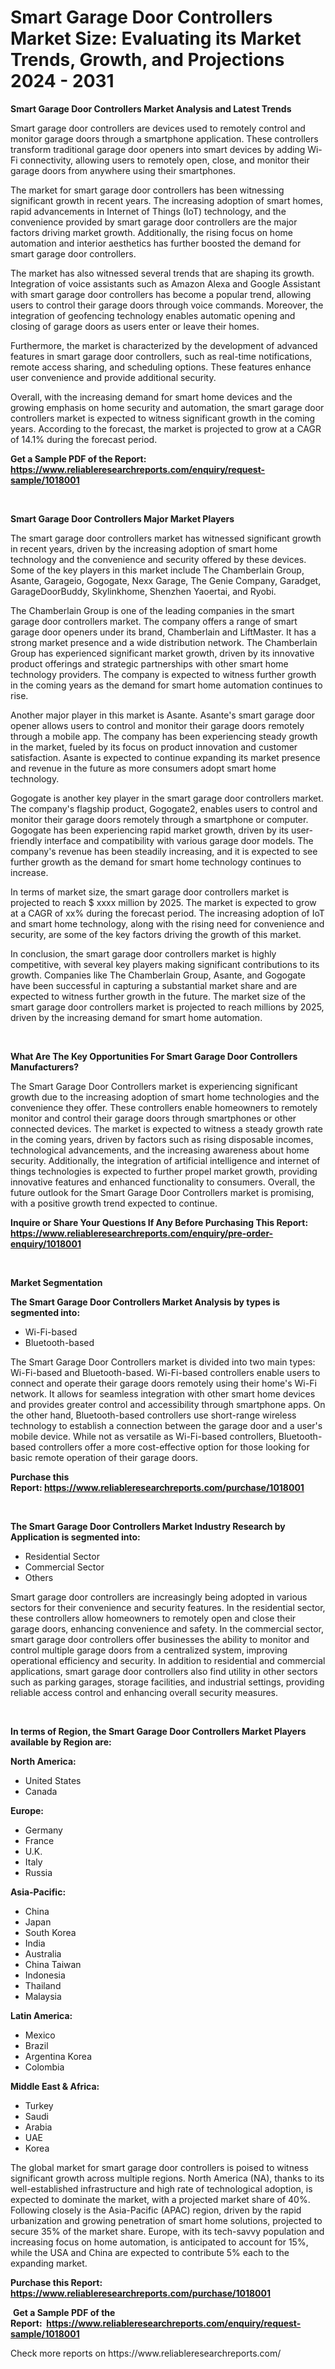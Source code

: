 <p><h1>Smart Garage Door Controllers Market Size: Evaluating its Market Trends, Growth, and Projections 2024 - 2031</h1></p><p><strong>Smart Garage Door Controllers Market Analysis and Latest Trends</strong></p>
<p><p>Smart garage door controllers are devices used to remotely control and monitor garage doors through a smartphone application. These controllers transform traditional garage door openers into smart devices by adding Wi-Fi connectivity, allowing users to remotely open, close, and monitor their garage doors from anywhere using their smartphones.</p><p>The market for smart garage door controllers has been witnessing significant growth in recent years. The increasing adoption of smart homes, rapid advancements in Internet of Things (IoT) technology, and the convenience provided by smart garage door controllers are the major factors driving market growth. Additionally, the rising focus on home automation and interior aesthetics has further boosted the demand for smart garage door controllers.</p><p>The market has also witnessed several trends that are shaping its growth. Integration of voice assistants such as Amazon Alexa and Google Assistant with smart garage door controllers has become a popular trend, allowing users to control their garage doors through voice commands. Moreover, the integration of geofencing technology enables automatic opening and closing of garage doors as users enter or leave their homes.</p><p>Furthermore, the market is characterized by the development of advanced features in smart garage door controllers, such as real-time notifications, remote access sharing, and scheduling options. These features enhance user convenience and provide additional security.</p><p>Overall, with the increasing demand for smart home devices and the growing emphasis on home security and automation, the smart garage door controllers market is expected to witness significant growth in the coming years. According to the forecast, the market is projected to grow at a CAGR of 14.1% during the forecast period.</p></p>
<p><strong>Get a Sample PDF of the Report:&nbsp; <a href="https://www.reliableresearchreports.com/enquiry/request-sample/1018001">https://www.reliableresearchreports.com/enquiry/request-sample/1018001</a></strong></p>
<p>&nbsp;</p>
<p><strong>Smart Garage Door Controllers Major Market Players</strong></p>
<p><p>The smart garage door controllers market has witnessed significant growth in recent years, driven by the increasing adoption of smart home technology and the convenience and security offered by these devices. Some of the key players in this market include The Chamberlain Group, Asante, Garageio, Gogogate, Nexx Garage, The Genie Company, Garadget, GarageDoorBuddy, Skylinkhome, Shenzhen Yaoertai, and Ryobi.</p><p>The Chamberlain Group is one of the leading companies in the smart garage door controllers market. The company offers a range of smart garage door openers under its brand, Chamberlain and LiftMaster. It has a strong market presence and a wide distribution network. The Chamberlain Group has experienced significant market growth, driven by its innovative product offerings and strategic partnerships with other smart home technology providers. The company is expected to witness further growth in the coming years as the demand for smart home automation continues to rise.</p><p>Another major player in this market is Asante. Asante's smart garage door opener allows users to control and monitor their garage doors remotely through a mobile app. The company has been experiencing steady growth in the market, fueled by its focus on product innovation and customer satisfaction. Asante is expected to continue expanding its market presence and revenue in the future as more consumers adopt smart home technology.</p><p>Gogogate is another key player in the smart garage door controllers market. The company's flagship product, Gogogate2, enables users to control and monitor their garage doors remotely through a smartphone or computer. Gogogate has been experiencing rapid market growth, driven by its user-friendly interface and compatibility with various garage door models. The company's revenue has been steadily increasing, and it is expected to see further growth as the demand for smart home technology continues to increase.</p><p>In terms of market size, the smart garage door controllers market is projected to reach $ xxxx million by 2025. The market is expected to grow at a CAGR of xx% during the forecast period. The increasing adoption of IoT and smart home technology, along with the rising need for convenience and security, are some of the key factors driving the growth of this market.</p><p>In conclusion, the smart garage door controllers market is highly competitive, with several key players making significant contributions to its growth. Companies like The Chamberlain Group, Asante, and Gogogate have been successful in capturing a substantial market share and are expected to witness further growth in the future. The market size of the smart garage door controllers market is projected to reach millions by 2025, driven by the increasing demand for smart home automation.</p></p>
<p>&nbsp;</p>
<p><strong>What Are The Key Opportunities For Smart Garage Door Controllers Manufacturers?</strong></p>
<p><p>The Smart Garage Door Controllers market is experiencing significant growth due to the increasing adoption of smart home technologies and the convenience they offer. These controllers enable homeowners to remotely monitor and control their garage doors through smartphones or other connected devices. The market is expected to witness a steady growth rate in the coming years, driven by factors such as rising disposable incomes, technological advancements, and the increasing awareness about home security. Additionally, the integration of artificial intelligence and internet of things technologies is expected to further propel market growth, providing innovative features and enhanced functionality to consumers. Overall, the future outlook for the Smart Garage Door Controllers market is promising, with a positive growth trend expected to continue.</p></p>
<p><strong>Inquire or Share Your Questions If Any Before Purchasing This Report: <a href="https://www.reliableresearchreports.com/enquiry/pre-order-enquiry/1018001">https://www.reliableresearchreports.com/enquiry/pre-order-enquiry/1018001</a></strong></p>
<p>&nbsp;</p>
<p><strong>Market Segmentation</strong></p>
<p><strong>The Smart Garage Door Controllers Market Analysis by types is segmented into:</strong></p>
<p><ul><li>Wi-Fi-based</li><li>Bluetooth-based</li></ul></p>
<p><p>The Smart Garage Door Controllers market is divided into two main types: Wi-Fi-based and Bluetooth-based. Wi-Fi-based controllers enable users to connect and operate their garage doors remotely using their home's Wi-Fi network. It allows for seamless integration with other smart home devices and provides greater control and accessibility through smartphone apps. On the other hand, Bluetooth-based controllers use short-range wireless technology to establish a connection between the garage door and a user's mobile device. While not as versatile as Wi-Fi-based controllers, Bluetooth-based controllers offer a more cost-effective option for those looking for basic remote operation of their garage doors.</p></p>
<p><strong>Purchase this Report:&nbsp;<a href="https://www.reliableresearchreports.com/purchase/1018001">https://www.reliableresearchreports.com/purchase/1018001</a></strong></p>
<p>&nbsp;</p>
<p><strong>The Smart Garage Door Controllers Market Industry Research by Application is segmented into:</strong></p>
<p><ul><li>Residential Sector</li><li>Commercial Sector</li><li>Others</li></ul></p>
<p><p>Smart garage door controllers are increasingly being adopted in various sectors for their convenience and security features. In the residential sector, these controllers allow homeowners to remotely open and close their garage doors, enhancing convenience and safety. In the commercial sector, smart garage door controllers offer businesses the ability to monitor and control multiple garage doors from a centralized system, improving operational efficiency and security. In addition to residential and commercial applications, smart garage door controllers also find utility in other sectors such as parking garages, storage facilities, and industrial settings, providing reliable access control and enhancing overall security measures.</p></p>
<p>&nbsp;</p>
<p><strong>In terms of Region, the Smart Garage Door Controllers Market Players available by Region are:</strong></p>
<p>
    <p> <strong> North America: </strong>
        <ul>
            <li>United States</li>
            <li>Canada</li>
        </ul>
        </p> 
    <p> <strong> Europe: </strong>
        <ul>
            <li>Germany</li>
            <li>France</li>
            <li>U.K.</li>
            <li>Italy</li>
            <li>Russia</li>
        </ul>
        </p> 
    <p> <strong> Asia-Pacific: </strong>
        <ul>
            <li>China</li>
            <li>Japan</li>
            <li>South Korea</li>
            <li>India</li>
            <li>Australia</li>
            <li>China Taiwan</li>
            <li>Indonesia</li>
            <li>Thailand</li>
            <li>Malaysia</li>
        </ul>
        </p> 
    <p> <strong> Latin America: </strong>
        <ul>
            <li>Mexico</li>
            <li>Brazil</li>
            <li>Argentina Korea</li>
            <li>Colombia</li>
        </ul>
        </p> 
    <p> <strong> Middle East & Africa: </strong>
        <ul>
            <li>Turkey</li>
            <li>Saudi</li>
            <li>Arabia</li>
            <li>UAE</li>
            <li>Korea</li>
        </ul>
    </p>
    </p>
<p><p>The global market for smart garage door controllers is poised to witness significant growth across multiple regions. North America (NA), thanks to its well-established infrastructure and high rate of technological adoption, is expected to dominate the market, with a projected market share of 40%. Following closely is the Asia-Pacific (APAC) region, driven by the rapid urbanization and growing penetration of smart home solutions, projected to secure 35% of the market share. Europe, with its tech-savvy population and increasing focus on home automation, is anticipated to account for 15%, while the USA and China are expected to contribute 5% each to the expanding market.</p></p>
<p><strong>Purchase this Report: <a href="https://www.reliableresearchreports.com/purchase/1018001">https://www.reliableresearchreports.com/purchase/1018001</a></strong></p>
<p>&nbsp;<strong>Get a Sample PDF of the Report:&nbsp;&nbsp;<a href="https://www.reliableresearchreports.com/enquiry/request-sample/1018001">https://www.reliableresearchreports.com/enquiry/request-sample/1018001</a></strong></p>
<p><strong></strong></p>
<p>Check more reports on https://www.reliableresearchreports.com/</p>